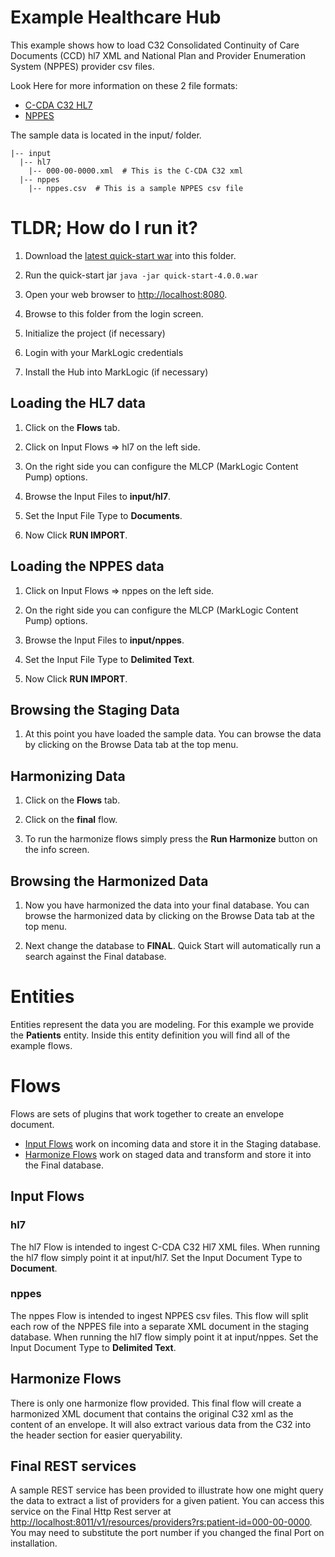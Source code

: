 # Example Healthcare Hub
This example shows how to load C32 Consolidated Continuity of Care Documents (CCD) hl7 XML and National Plan and Provider Enumeration System (NPPES) provider csv files.

Look Here for more information on these 2 file formats:  
- [C-CDA C32 HL7](http://www.hl7.org/implement/standards/product_brief.cfm?product_id=258)
- [NPPES](http://download.cms.gov/nppes/NPI_Files.html)

The sample data is located in the input/ folder.  
```
|-- input  
  |-- hl7  
    |-- 000-00-0000.xml  # This is the C-CDA C32 xml  
  |-- nppes  
    |-- nppes.csv  # This is a sample NPPES csv file  
```

# TLDR; How do I run it?
1. Download the [latest quick-start war](https://github.com/marklogic/marklogic-data-hub/releases/download/v4.0.0/quick-start-4.0.0.war) into this folder.

1. Run the quick-start jar `java -jar quick-start-4.0.0.war`

1. Open your web browser to [http://localhost:8080](http://localhost:8080).

1. Browse to this folder from the login screen.

1. Initialize the project (if necessary)

1. Login with your MarkLogic credentials

1. Install the Hub into MarkLogic (if necessary)

## Loading the HL7 data

1. Click on the **Flows** tab.

1. Click on Input Flows => hl7 on the left side.

1. On the right side you can configure the MLCP (MarkLogic Content Pump) options.

1. Browse the Input Files to **input/hl7**.

1. Set the Input File Type to **Documents**.

1. Now Click **RUN IMPORT**.

## Loading the NPPES data

1. Click on Input Flows => nppes on the left side.

1. On the right side you can configure the MLCP (MarkLogic Content Pump) options.

1. Browse the Input Files to **input/nppes**.

1. Set the Input File Type to **Delimited Text**.

1. Now Click **RUN IMPORT**.

## Browsing the Staging Data

1. At this point you have loaded the sample data. You can browse the data by clicking on the Browse Data tab at the top menu.

## Harmonizing Data

1. Click on the **Flows** tab.

1. Click on the **final** flow.

1. To run the harmonize flows simply press the **Run Harmonize** button on the info screen.

## Browsing the Harmonized Data

1. Now you have harmonized the data into your final database. You can browse the harmonized data by clicking on the Browse Data tab at the top menu.

1. Next change the database to **FINAL**. Quick Start will automatically run a search against the Final database.

# Entities
Entities represent the data you are modeling. For this example we provide the **Patients** entity. Inside this entity definition you will find all of the example flows.

# Flows
Flows are sets of plugins that work together to create an envelope document.

- [Input Flows](#input-flows) work on incoming data and store it in the Staging database.
- [Harmonize Flows](#harmonize-flows) work on staged data and transform and store it into the Final database.

## Input Flows

### hl7
The hl7 Flow is intended to ingest C-CDA C32 Hl7 XML files. When running the hl7 flow simply point it at input/hl7. Set the Input Document Type to **Document**.

### nppes
The nppes Flow is intended to ingest NPPES csv files. This flow will split each row of the NPPES file into a separate XML document in the staging database. When running the hl7 flow simply point it at input/nppes. Set the Input Document Type to **Delimited Text**.

## Harmonize Flows

There is only one harmonize flow provided. This final flow will create a harmonized XML document that contains the original C32 xml as the content of an envelope. It will also extract various data from the C32 into the header section for easier queryability.

## Final REST services

A sample REST service has been provided to illustrate how one might query the data to extract a list of providers for a given patient. You can access this service on the Final Http Rest server at [http://localhost:8011/v1/resources/providers?rs:patient-id=000-00-0000](http://localhost:8011/v1/resources/providers?rs:patient-id=000-00-0000). You may need to substitute the port number if you changed the final Port on installation.
